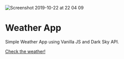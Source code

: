 ![Screenshot 2019-10-22 at 22 04 09](https://user-images.githubusercontent.com/56675185/67322824-48bfe080-f51a-11e9-9733-e50217dccad4.png)


# Weather App

Simple Weather App using Vanilla JS and Dark Sky API.

[Check the weather!](https://germanov.js.org/weather-app)
